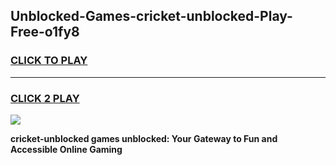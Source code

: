 
## Unblocked-Games-cricket-unblocked-Play-Free-o1fy8
<h3>
<a href="https://premium76.site?title=cricket-unblocked&ref=19M">CLICK TO PLAY</a></h3>
<hr>

<h3>
<a href="https://premium76.site?title=cricket-unblocked&ref=19M">CLICK 2 PLAY</a>
  
</h3>

<a href="https://premium76.site?title=cricket-unblocked&ref=19M"><img src="https://clearcache.store/games.png"></a>


**cricket-unblocked games unblocked: Your Gateway to Fun and Accessible Online Gaming**
